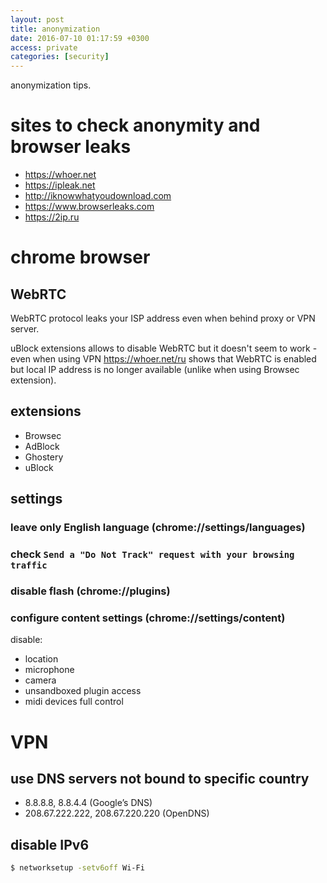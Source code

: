 ```yaml
---
layout: post
title: anonymization
date: 2016-07-10 01:17:59 +0300
access: private
categories: [security]
---
```


anonymization tips.

<!-- more -->

# sites to check anonymity and browser leaks

- <https://whoer.net>
- <https://ipleak.net>
- <http://iknowwhatyoudownload.com>
- <https://www.browserleaks.com>
- <https://2ip.ru>

# chrome browser

## WebRTC

WebRTC protocol leaks your ISP address even when behind proxy or VPN server.

uBlock extensions allows to disable WebRTC but it doesn't seem to work -
even when using VPN <https://whoer.net/ru> shows that WebRTC is enabled but
local IP address is no longer available (unlike when using Browsec extension).

## extensions

- Browsec
- AdBlock
- Ghostery
- uBlock

## settings

### leave only English language (chrome://settings/languages)

### check `Send a "Do Not Track" request with your browsing traffic`

### disable flash (chrome://plugins)

### configure content settings (chrome://settings/content)

disable:

- location
- microphone
- camera
- unsandboxed plugin access
- midi devices full control

# VPN

## use DNS servers not bound to specific country

- 8.8.8.8, 8.8.4.4 (Google’s DNS)
- 208.67.222.222, 208.67.220.220 (OpenDNS)

## disable IPv6

```sh
$ networksetup -setv6off Wi-Fi
```
